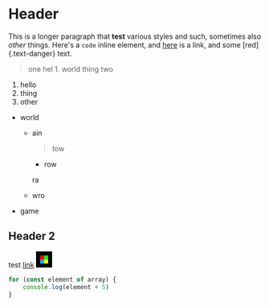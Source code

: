 # Header

This is a longer paragraph that **test** various styles and such, sometimes also *other* things. Here's a `code` inline element, and [here](#) is a link, and some [red]{.text-danger} text.

> one
  > hel
    1. world
  > thing
> two

1. hello
  1. thing
  1. other
- world
  - ain
    
    > tow
    
    - row
    
    ra
  - wro
- game

## Header 2

test [link](#) ![image](data:image/png;base64,iVBORw0KGgoAAAANSUhEUgAAACAAAAAgCAYAAABzenr0AAAAAXNSR0IArs4c6QAAAF1JREFUWEft18EJACAMQ9F0SJd0yYoD2Byk6OH3qkh40IAhKfVwggAIIPC9gCuJsBfqkrE9YN+3FwiAAAKXApr1nuXYm3yeqI9le4AACCDwXqD5z+B7gAAIINAssACTQkgBCaxh6wAAAABJRU5ErkJggg==)

```js
for (const element of array) {
    console.log(element + 5)
}
```
